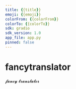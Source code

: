 ```yaml
---
title: {{title}}
emoji: {{emoji}}
colorFrom: {{colorFrom}}
colorTo: {{colorTo}}
sdk: gradio
sdk_version: 1.0
app_file: app.py
pinned: false
---
```


# fancytranslator
𝓯𝓪𝓷𝓬𝔂  𝓽𝓻𝓪𝓷𝓼𝓵𝓪𝓽𝓸𝓻
